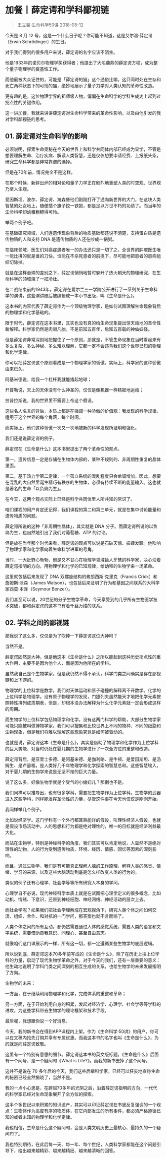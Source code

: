 # 加餐丨薛定谔和学科鄙视链
> 王立铭·生命科学50讲
2018-08-12

今天是 8 月 12 号，这是一个什么日子呢？你可能不知道，这是艾尔温·薛定谔（Erwin Schrödinger）的生日。

对于我们得到的很多用户来说，薛定谔的名字应该不陌生。

他是1933年的诺贝尔物理学奖获得者；他提出了大名鼎鼎的薛定谔方程，成为整个量子物理学的奠基性工作。

而他最被大众记住的，可能是「薛定谔的猫」这个通俗比喻。这只同时处在生存和死亡两种状态下的可怜的猫，绝妙地展示了量子力学对人类认知的革命性改造。

更有趣的是，这位物理学界的祖师级人物，偏偏在生命科学的学科生成史上起到过拐点性的关键作用。

这一讲加餐，我就来讲讲薛定谔对生命科学带来的革命性影响，以及由他引发的我对学科鄙视链的思考。

## 01. 薛定谔对生命科学的影响

必须说明，探索生命奥秘在今天的世界上和科学共同体内部已经成为显学，不管是想要理解生命、治疗疾病、解读人类智慧，还是仅仅想要申请经费、上报纸头条，研究生命科学都是非常靠谱的选择。

但是在70年前，情况完全不是这样。

在那个时候，新鲜出炉的相对论和量子力学正在剧烈地重塑人类的时空观、世界观乃至人生观。

爱因斯坦、波尔、薛定谔、海森堡他们刚刚打开了通向新世界的大门，在这块人类智慧的处女地上，随便插个旗子挖一铁锨，都是足以万世不朽的功绩了。而当年的生命科学却幼稚粗糙得可怜。

举两个例子吧。

在基础研究领域，人们连遗传现象背后的物质基础都还说不清楚，支持蛋白质是遗传物质的人和支持 DNA 是遗传物质的人还在吵成一锅粥。

在临床领域，医生们对癌症患者唯一的办法还只是一切了之。全世界的肿瘤医生唯一能比拼的就是谁的刀快，谁能在不杀死患者的前提下，尽可能地把患者的患病组织切除掉。

就是在这样悬殊的差别之下，薛定谔悄悄地暂时躲开了热火朝天的物理研究，在生命科学的领域烧了一把冷灶。

在二战结束前的1943年，薛定谔在爱尔兰三一学院公开进行了一系列关于生命科学的演讲，这些演讲随后被编辑成一本小书出版，叫《生命是什么》。

这本书的内容代表了薛定谔作为一个顶级物理学家，是如何试图理解生命现象背后的物理学和化学基础的。

限于时代，薛定谔在这本书里，其实也没有真的给生命现象提出惊天动地的革命性新解释。科学家仍然是肉眼凡胎，不是前知五百年，后知五百载的神仙妖怪。

但是薛定谔非常深刻地把握住了一个原则，那就是，不管生命现象在当时看起来有多么复杂、多么神秘、多么难以理解，它都一定不会违背我们这个世界已知的物理和化学定律。

你可以把薛定谔这个原则看成是一个物理学家的骄傲。实际上，科学家的这种骄傲由来已久。

阿基米德说，给我一个杠杆我就能撬起地球；

开普勒说，天上的天体没有什么神圣的，仅仅是像机器一样精密地运动；

拉普拉斯说，我的世界里不需要上帝这个假设。

这些名人名言的背后，本质上都是在强调一种骄傲的价值观：我发现的科学规律，适用于这个世界的每个角落，每个时间。

而实际上，他们这种骄傲一次又一次地被新的科学发现所证明和强化。

我们还是说薛定谔的例子。

薛定谔在《生命是什么》这本书里提出了两个革命性的观点。

第一，遗传信息一定是存储在生物体内部的，某种不规则的、非周期性重复的晶体里面。

第二，基于热力学第二定律，一个孤立系统的混乱程度只会单调增加。因此，想要在混乱的大自然里诞生精巧有秩序的生物体，必须有持续不断的能量输入。这也就是著名的生命「以负熵为生」。

在今天，这两个观点实际上已经是科学共同体里人所共知的常识了。

咱们课程的用户肯定还记得，我们课程的第二和第三单元，就是在集中讨论能量和遗传物质的问题。

薛定谔所说的这种「非周期性晶体」，其实就是 DNA 分子。而薛定谔所说的以负墒为生，也自然地引出了我们对葡萄糖、ATP 的讨论。

但是放在当年那个时代来看，薛定谔的观点可以说是石破天惊、振聋发聩。他吹响了物理学家和化学家向着生命科学进军的号角。

当时，一大批野心勃勃、但是又不甘心在物理学领域拾人牙慧的科学家，决心沿着薛定谔指明的方向，用物理学和化学的已知规律，给幼稚的生物学来一场革命。

这里就包括后来发现了 DNA 双螺旋结构的弗朗西斯·克里克（Francis Crick）和詹姆斯·沃森（James Watson），也包括后来证明了行为和基因之间联系的大科学家西莫·本泽（Seymour Benzer）。

我们甚至可以说，20世纪的分子生物学革命，今天享受到的几乎所有生物医学技术突破，都和薛定谔的这本书有着千丝万缕的联系。

## 02. 学科之间的鄙视链

那我说了这么多，仅仅是为了吹捧一下薛定谔这位大神吗？

当然不是。

薛定谔固然是大神，但是他这本《生命是什么》之所以能起到这种历史拐点性的重大作用，主要不是因为他个人，而是因为他所在的学科。

虽然我自己是个生物学家，但是我仍然不得不承认，科学门类之间确实是存在鄙视链和上下游的。

物理学的上位科学是数学，我们对天体运动和原子碰撞的解释离不开数学。化学的上位科学是物理学。没有原子物理学的发现，门捷列夫虽然能天才地把化学元素按照特性排列成周期表，但是，却根本没办法解释为什么化学元素就一定会形成这样的周期。

而生物学的上位科学包括物理学和化学。没有这两门科学的帮助，大部分生物学家可能只能被叫做博物学家。我们可以搜集和比较世界上不同的物种、不同的细胞和生物现象，但是我们将难以理解这些现象究竟是如何被驱动的。

也就是说，薛定谔这本《生命是什么》，其实是借助了物理学和化学作为上位学科的巨大势能，对当时仍处在婴儿期的生物学进行了一次全方位的重整和改造。

薛定谔背后，是亚里士多德、是阿基米德、是伽利略、是牛顿、是爱因斯坦、是汤姆生、是卢瑟福，是人类好几千年物理学和化学探索的智慧总和。这些智慧输入，对于婴儿期的生物学来说是无坚不摧的巨大力量。

说了这么多，好像生物学就是个受气的小媳妇儿？那倒也不是。

我们同样可以推导出，也有很多学科，需要把生物学作为上位学科。生物学的武器进入这些学科，同样能发挥革命性的力量，尽管这件事在今天也仅仅是刚刚开始。

我同样举几个例子。

比如说经济学。这门学科有一个外行都耳熟能详的假设，叫理性经济人假设，也就是假设市场活动中，人的思想和行为都是绝对理性的，唯一的目标就是经济利益最大化。

而站在生物学，特别是神经科学的角度，我们其实可以肯定地说，人显然不是绝对理性的动物，人的行为受到遗传物质、环境、经历、情感、回忆等因素的深刻影响。

而且，通过生物学，我们是有可能真正理解人脑的工作原理，解释人类的感觉、情绪、学习的来源，以及这些大脑活动到底是怎么样改变人类的行为的。

类似的例子还有心理学、社会学等等所有研究人本身的学问。

心理学自不必说，现代神经科学本质上就是在试图把心理学定义的很多概念，比如动机、情绪、下意识，还原到神经细胞、神经网络、神经活动的层次上去。

而社会学呢？如果我们把社会学理解成在宏观视角下，研究人类个体之间如何交流、组织、合作、和对抗的一门学问，那答案也就不言而喻了。

人类个体之间的所有互动，都仍然需要通过人体的感觉系统，需要人类的语言和文字系统，需要借助自我意识、同理心、甚至自由意志。

就像咱们这门课展示的一样，所有这一切，都一定遵循某些生物学的底层逻辑。

所以说到底，薛定谔这本70多年前写成的《生命是什么》，除了在历史上挟上位学科的力量，启动了现代生物学革命之外，对于今天的我们，还有一层重要的意义：他生动地说明了学科门类之间深刻的相互生成的关系，也给生物学的未来发展指明了方向。

生物学的未来：

一方面，在于继续利用物理学和化学，完成体系的重整和革命；

另一方面，在于开始利用自身的积累，发起对经济学、心理学、社会学等等学科的进攻，为这些学科带去生物学的理论框架和技术手段。

最后呢，我想跟你说一个好消息。

今天，我的新书会在得到APP课程内上架。作为《生命科学·50讲》的用户，你可以在文稿内抢先订购并享有专属优惠。而我这本书的名字也叫《生命是什么》，为的就是向薛定谔致敬。

这里有一个特别有意思的细节。薛定谔这本书的英文版标题，《生命是什么》后面有一个问号，是一个疑问句《What is Life?》。而我的新书去掉了这个问号。

这并不是说在 70 多年后的今天，我们这些后辈科学家，已经可以狂妄地宣称生命的秘密已经全然揭晓了，当然不是。

我的一点小心思是，在跨越70多年的光阴之后，沿着薛定谔指明的方向，一代代的科学家已经对生命现象展开了全方位的探索。

这半个多世纪以来积累的知识遗产，其实可以印证薛定谔在书里反复强调的一个观点：生物体作为高度有序的物质体，在它内部发生的所有事件，都必须严格遵循已知的或者未知的物理学和化学定律。

我也相信，生命是什么这个疑问句，会是人类文明历史上最核心、最持久的一个疑问句了。

我也特别期待，在此后每一天、每一年、每个世纪，人类科学家都能在这个问题引导下，给出越来越精彩、越来越精细、越来越清晰的回答。

